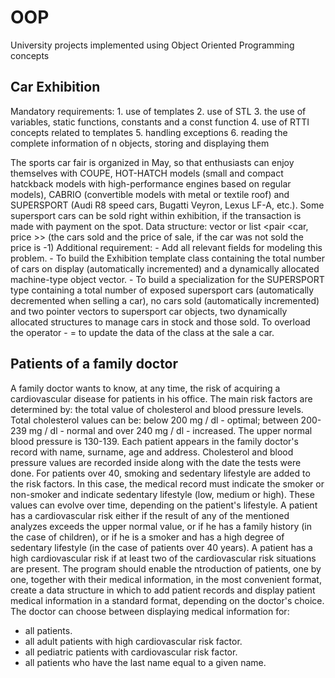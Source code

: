 # OOP
University projects implemented using Object Oriented Programming concepts

## Car Exhibition

  Mandatory requirements:
    1. use of templates
    2. use of STL
    3. the use of variables, static functions, constants and a const function
    4. use of RTTI concepts related to templates
    5. handling exceptions
    6. reading the complete information of n objects, storing and displaying them

  The sports car fair is organized in May, so that enthusiasts can enjoy themselves
with COUPE, HOT-HATCH models (small and compact hatckback models with
high-performance engines based on regular models), CABRIO (convertible models with
metal or textile roof) and SUPERSPORT (Audi R8 speed cars, Bugatti
Veyron, Lexus LF-A, etc.). Some supersport cars can be sold right within
exhibition, if the transaction is made with payment on the spot.
  Data structure: vector or list <pair <car, price >> (the cars sold and the price of
sale, if the car was not sold the price is -1)
  Additional requirement:
    - Add all relevant fields for modeling this problem.
    - To build the Exhibition template class containing the total number of cars on display
    (automatically incremented) and a dynamically allocated machine-type object vector.
    - To build a specialization for the SUPERSPORT type containing a total number of
    exposed supersport cars (automatically decremented when selling a car), no cars
    sold (automatically incremented) and two pointer vectors to supersport car objects,
    two dynamically allocated structures to manage cars in stock and those
    sold. To overload the operator - = to update the data of the class at the sale
    a car.

## Patients of a family doctor

  A family doctor wants to know, at any time, the risk of acquiring a cardiovascular disease for patients in his office. The main risk factors are determined by: the total value of cholesterol and blood pressure levels. Total cholesterol values can be: below 200 mg / dl - optimal; between 200-239 mg / dl - normal and over 240 mg / dl - increased. The upper normal blood pressure is 130-139. Each patient appears in the family doctor's record with name, surname, age and address. Cholesterol and blood pressure values are recorded inside along with the date the tests were done.
  For patients over 40, smoking and sedentary lifestyle are added to the risk factors. In this case, the medical record must indicate the smoker or non-smoker and indicate sedentary lifestyle (low, medium or high). These values can evolve over time, depending on the patient's lifestyle.
  A patient has a cardiovascular risk either if the result of any of the mentioned analyzes exceeds the upper normal value, or if he has a family history (in the case of children), or if he is a smoker and has a high degree of sedentary lifestyle (in the case of patients over 40 years). A patient has a high cardiovascular risk if at least two of the cardiovascular risk situations are present.
  The program should enable the ntroduction of patients, one by one, together with their medical information, in the most convenient format, create a data structure in which to add patient records and display patient medical information in a standard format, depending on the doctor's choice.
  The doctor can choose between displaying medical information for:
  - all patients.
  - all adult patients with high cardiovascular risk factor.
  - all pediatric patients with cardiovascular risk factor.
  - all patients who have the last name equal to a given name.

